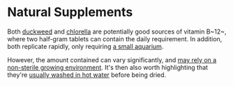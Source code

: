 # Natural Supplements

Both [duckweed](/notes/duckweed-b12) and [chlorella](https://pubs.acs.org/doi/10.1021/acs.jafc.6b03550)
are potentially good sources of vitamin B~12~, where two half-gram tablets
can contain the daily requirement. In addition, both replicate rapidly, only
requiring [a small aquarium](https://www.youtube.com/watch?v=CUbUm3YHZ4Q).

However, the amount contained can vary significantly,
and [may rely on a non-sterile growing environment](https://www.b12-vitamin.com/algae/).
It's then also worth highlighting that they're [usually washed in hot water](https://www.efsa.europa.eu/en/efsajournal/pub/6938)
before being dried.
